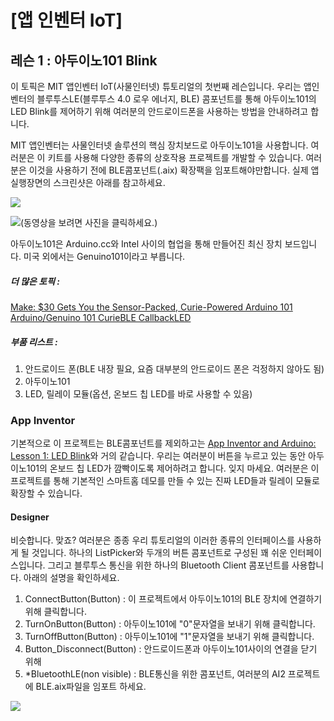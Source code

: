 # [앱 인벤터 IoT]  
## 레슨 1 : 아두이노101 Blink  
이 토픽은 MIT 앱인벤터 IoT(사물인터넷) 튜토리얼의 첫번째 레슨입니다. 우리는 앱인벤터의 블루투스LE(블루투스 4.0 로우 에너지, BLE) 콤포넌트를 통해 아두이노101의 LED Blink를 제어하기 위해 여러분의 안드로이드폰을 사용하는 방법을 안내하려고 합니다.  

MIT 앱인벤터는 사물인터넷 솔루션의 핵심 장치보드로 아두이노101을 사용합니다. 여러분은 이 키트를 사용해 다양한 종류의 상호작용 프로젝트를 개발할 수 있습니다. 여러분은 이것을 사용하기 전에 BLE콤포넌트(.aix) 확장팩을 임포트해야만합니다. 실제 앱 실행장면의 스크린샷은 아래를 참고하세요.  

![](https://github.com/mtinet/genuino101Examples/blob/master/image/1.jpg?raw=true)

[![](https://github.com/mtinet/genuino101Examples/blob/master/image/2.png?raw=true)](https://youtu.be/WSktBhO94Ug)(동영상을 보려면 사진을 클릭하세요.)  

아두이노101은 Arduino.cc와 Intel 사이의 협업을 통해 만들어진 최신 장치 보드입니다. 미국 외에서는 Genuino101이라고 부릅니다.  

##### 더 많은 토픽 :  
[Make: $30 Gets You the Sensor-Packed, Curie-Powered Arduino 101](https://makezine.com/2015/10/16/30-gets-you-the-sensor-packed-curie-powered-arduino-101/)  
[Arduino/Genuino 101 CurieBLE CallbackLED](https://www.arduino.cc/en/Tutorial/Genuino101CurieBLECallbackLED)  

##### 부품 리스트 :  
1. 안드로이드 폰(BLE 내장 필요, 요즘 대부분의 안드로이드 폰은 걱정하지 않아도 됨)  
2. 아두이노101  
3. LED, 릴레이 모듈(옵션, 온보드 칩 LED를 바로 사용할 수 있음)  

### App Inventor  
기본적으로 이 프로젝트는 BLE콤포넌트를 제외하고는 [App Inventor and Arduino: Lesson 1: LED Blink](http://www.appinventor.tw/arduino_bt_blink)와 거의 같습니다. 우리는 여러분이 버튼을 누르고 있는 동안 아두이노101의 온보드 칩 LED가 깜빡이도록 제어하려고 합니다. 잊지 마세요. 여러분은 이 프로젝트를 통해 기본적인 스마트홈 데모를 만들 수 있는 진짜 LED들과 릴레이 모듈로 확장할 수 있습니다.  

#### Designer 
비슷합니다. 맞죠? 여러분은 종종 우리 튜토리얼의 이러한 종류의 인터페이스를 사용하게 될 것입니다. 하나의 ListPicker와 두개의 버튼 콤포넌트로 구성된 꽤 쉬운 인터페이스입니다. 그리고 블루투스 통신을 위한 하나의 Bluetooth Client 콤포넌트를 사용합니다. 아래의 설명을 확인하세요.  

1. ConnectButton(Button) : 이 프로젝트에서 아두이노101의 BLE 장치에 연결하기 위해 클릭합니다.  
2. TurnOnButton(Button) : 아두이노101에 "0"문자열을 보내기 위해 클릭합니다.  
3. TurnOffButton(Button) : 아두이노101에 "1"문자열을 보내기 위해 클릭합니다.  
4. Button_Disconnect(Button) : 안드로이드폰과 아두이노101사이의 연결을 닫기 위해  
5. *BluetoothLE(non visible) : BLE통신을 위한 콤포넌트, 여러분의 AI2 프로젝트에 BLE.aix파일을 임포트 하세요.  


![](https://github.com/mtinet/genuino101Examples/blob/master/image/3.jpg?raw=true)

